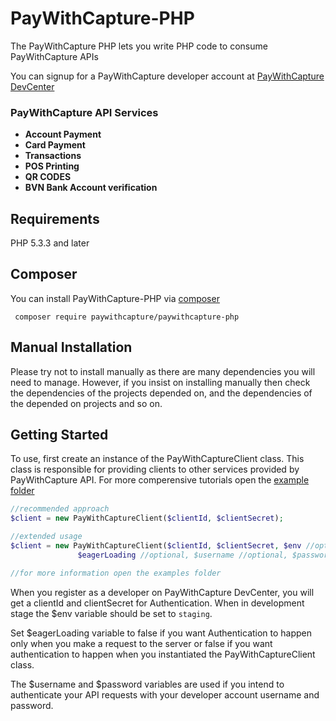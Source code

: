 # PayWithCapture-PHP
The PayWithCapture PHP lets you write PHP code to consume PayWithCapture APIs

You can signup for a PayWithCapture developer account at [PayWithCapture DevCenter](https://pwcdevcenter.herokuapp.com)

### PayWithCapture API Services
+ __Account Payment__
+ __Card Payment__
+ __Transactions__
+ __POS Printing__
+ __QR CODES__
+ __BVN Bank Account verification__

## Requirements
PHP 5.3.3 and later

## Composer
You can install PayWithCapture-PHP via [composer](https://getcomposer.org/)
```
 composer require paywithcapture/paywithcapture-php
```

## Manual Installation
Please try not to install manually as there are many dependencies you will need to manage. However,
if you insist on installing manually then check the dependencies of the projects depended on, and the dependencies of the depended on projects and so on.


## Getting Started
To use, first create an instance of the PayWithCaptureClient class. This class is responsible for
providing clients to other services provided by PayWithCapture API. For more comperensive tutorials
open the [example folder](https://github.com/PayWC/PayWithCapture-PHP/tree/master/examples)

```PHP
//recommended approach
$client = new PayWithCaptureClient($clientId, $clientSecret);

//extended usage
$client = new PayWithCaptureClient($clientId, $clientSecret, $env //optional,
               $eagerLoading //optional, $username //optional, $password //optional);

//for more information open the examples folder
```
When you register as a developer on PayWithCapture DevCenter, you will get a clientId and clientSecret
for Authentication. When in development stage the $env variable should be set to `staging`.

Set $eagerLoading variable to false if you want Authentication to happen only when you make a request to the server or false if you want authentication to happen when you instantiated the PayWithCaptureClient class.

The $username and $password variables are used if you intend to authenticate your API requests with your developer account username and password.
